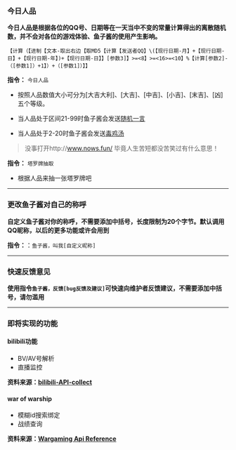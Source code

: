 ﻿

### 今日人品
**今日人品是根据各位的QQ号、日期等在一天当中不变的常量计算得出的离散随机数，并不会对各位的游戏体验、鱼子酱的使用产生影响。**

```
【计算（【进制【文本-取出右边【取MD5【计算【发送者QQ】\(【现行日期-月】+【现行日期-日】+【现行日期-年】)+【现行日期-日】】[参数3]】>=<8】>=<16>=<10】%【计算[参数2]-（[参数1]）+1】）+（[参数1]）】】
```

**指令：** `今日人品`

* 按照人品数值大小可分为[大吉大利]、[大吉]、[中吉]、[小吉]、[末吉]、[凶]五个等级。

* 当人品处于区间21-99时鱼子酱会发送[随机一言](https://hitokoto.cn/)

* 当人品处于2-20时鱼子酱会发送[毒鸡汤](https://github.com/egotong/nows)

> 没事打开http://www.nows.fun/ 毕竟人生苦短都没苦笑过有什么意思！

**指令：** `塔罗牌抽取`

* 根据人品来抽一张塔罗牌吧

***

### 更改鱼子酱对自己的称呼
**自定义鱼子酱对你的称呼，不需要添加中括号，长度限制为20个字节。默认调用QQ昵称，以后的更多功能或许会用到**

**指令：**：`鱼子酱，叫我[自定义昵称]`

***

### 快速反馈意见

**使用指令`鱼子酱，反馈[bug反馈及建议]`可快速向维护者反馈建议，不需要添加中括号，请勿滥用**

***

### 即将实现的功能

#### bilibili功能

* BV/AV号解析
* 直播监控

**资料来源：[bilibili-API-collect](https://github.com/SocialSisterYi/bilibili-API-collect)**

#### war of warship
* 模糊id搜索绑定
* 战绩查询

**资料来源：[Wargaming Api Reference](https://developers.wargaming.net/reference/all/wot/account/list/?r_realm=ru)**